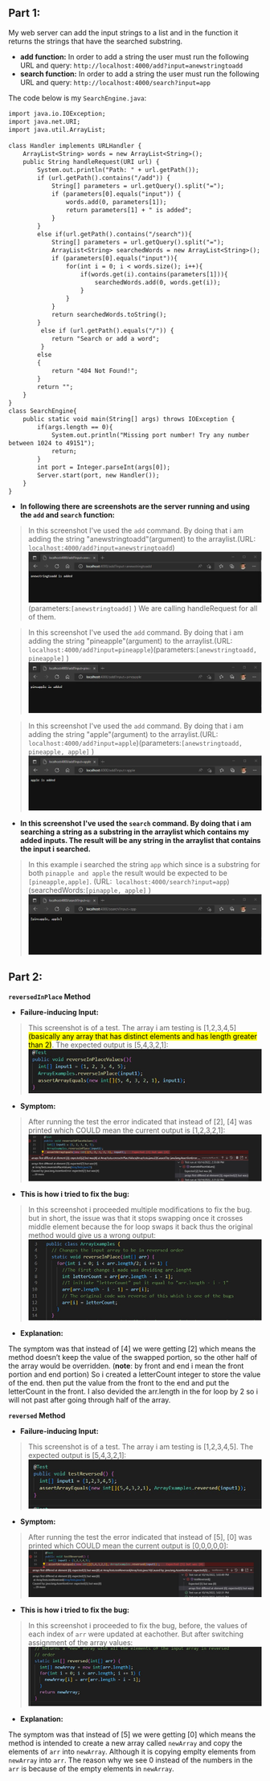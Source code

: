 **Part 1:**
---
My web server can add the input strings to a list and in the function it returns the strings that have the searched substring. 
* **add function:** In order to add a string the user must run the following URL and query: `http://localhost:4000/add?input=anewstringtoadd` 
* **search function:** In order to add a string the user must run the following URL and query: `http://localhost:4000/search?input=app` 

The code below is my `SearchEngine.java`:
```
import java.io.IOException; 
import java.net.URI; 
import java.util.ArrayList;

class Handler implements URLHandler { 
    ArrayList<String> words = new ArrayList<String>();
    public String handleRequest(URI url) {
        System.out.println("Path: " + url.getPath());
        if (url.getPath().contains("/add")) {
            String[] parameters = url.getQuery().split("=");
            if (parameters[0].equals("input")) {
                words.add(0, parameters[1]);
                return parameters[1] + " is added";
            }
        }
        else if(url.getPath().contains("/search")){
            String[] parameters = url.getQuery().split("=");
            ArrayList<String> searchedWords = new ArrayList<String>();
            if (parameters[0].equals("input")){
                for(int i = 0; i < words.size(); i++){
                    if(words.get(i).contains(parameters[1])){
                        searchedWords.add(0, words.get(i));
                    }
                }
            }
            return searchedWords.toString();
        }
         else if (url.getPath().equals("/")) {
            return "Search or add a word";
         }
        else
        {
            return "404 Not Found!";
        }
        return "";
    }
}
class SearchEngine{
    public static void main(String[] args) throws IOException {
        if(args.length == 0){
            System.out.println("Missing port number! Try any number between 1024 to 49151");
            return;
        }
        int port = Integer.parseInt(args[0]);
        Server.start(port, new Handler());
    }
}
```
* **In following there are screenshots are the server running and using the `add` and `search` function:**

> In this screenshot I've used the `add` command. By doing that i am adding the string "anewstringtoadd"(argument) to the arraylist.(URL:` localhost:4000/add?input=anewstringtoadd`) 
![image](Lab3-images\anewstringtoadd.jpg)(parameters:`[anewstringtoadd]` )
We are calling handleRequest for all of them. 


> In this screenshot I've used the `add` command. By doing that i am adding the string "pineapple"(argument) to the arraylist.(URL:` localhost:4000/add?input=pineapple`)(parameters:`[anewstringtoadd, pineapple]` )
![image](Lab3-images\pineapple.jpg)

> In this screenshot I've used the `add` command. By doing that i am adding the string "apple"(argument) to the arraylist.(URL:` localhost:4000/add?input=apple`)(parameters:`[anewstringtoadd, pineapple, apple]` )
![image](Lab3-images\apple.jpg)


*  **In this screenshot I've used the `search` command. By doing that i am searching a string as a substring in the arraylist which contains my added inputs. The result will be any string in the arraylist that contains the input i searched.**
>  In this example i searched the string `app` which since is a substring for both `pinapple and apple` the result would be expected to be `[pineapple,apple]`. (URL:` localhost:4000/search?input=app`)(searchedWords:`[pinapple, apple]` )
![image](Lab3-images\Search(app).jpg)


**Part 2:**
---
**`reversedInPlace` Method**
* **Failure-inducing Input:**
>  This screenshot is of a test. The array i am testing is [1,2,3,4,5] <mark>(basically any array that has distinct elements and has length greater than 2)</mark>. The expected output is [5,4,3,2,1]:
![image](Lab3-images\Failure-inducingInput.jpg)

* **Symptom:**
>  After running the test the error indicated that instead of [2], [4] was printed which COULD mean the current output is [1,2,3,2,1]:
![image](Lab3-images\Symptom.jpg)

* **This is how i tried to fix the bug:**
>  In this screenshot i proceeded multiple modifications to fix the bug. but in short, the issue was that it stops swapping once it crosses middle element because the for loop swaps
it back thus the original method would give us a wrong output:
![image](Lab3-images\FixedBug.jpg)

* **Explanation:**

The symptom was that instead of [4] we were getting [2] which means the method doesn’t keep the value of the swapped portion, so the other half of the array would be overridden. (**note**: by front and end i mean the front portion and end portion) So i created a letterCount integer to store the value of the end. then put the value from the front to the end and put the letterCount in the front. I also devided the arr.length in the for loop by 2 so i will not past after going through half of the array.  


**`reversed` Method**
* **Failure-inducing Input:**
>  This screenshot is of a test. The array i am testing is [1,2,3,4,5]. The expected output is [5,4,3,2,1]:
![image](Lab3-images\reversedtest.jpg)

* **Symptom:**
>  After running the test the error indicated that instead of [5], [0] was printed which COULD mean the current output is [0,0,0,0,0]:
![image](Lab3-images\reversedSymptom.jpg)

* **This is how i tried to fix the bug:**
>  In this screenshot i proceeded to fix the bug, before, the values of each index of `arr` were updated at eachother. But after switching assignment of the array values:
![image](Lab3-images\fixedreverse.jpg)

* **Explanation:**

The symptom was that instead of [5] we were getting [0] which means the method is intended to create a new array called `newArray` and copy the elements of `arr` into `newArray`. Although it is copying emplty elements from `newArray` into `arr`. The reason why we see 0 instead of the numbers in the `arr` is because of the empty elements in `newArray`. 


